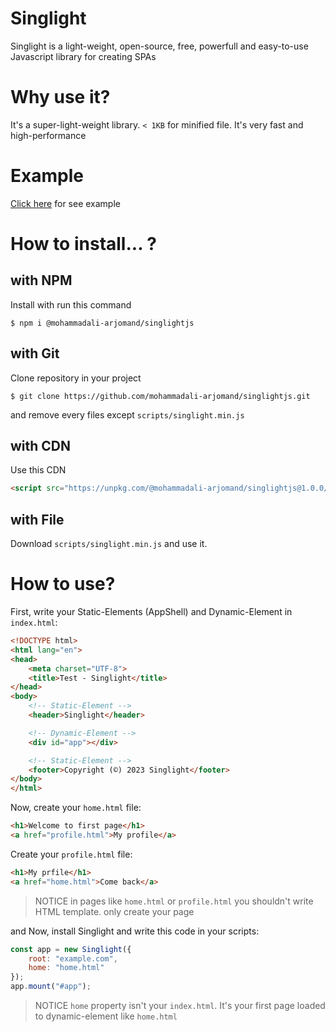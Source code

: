 # Singlight
Singlight is a light-weight, open-source, free, powerfull and easy-to-use Javascript library for creating SPAs

# Why use it?
It's a super-light-weight library. `< 1KB` for minified file. It's very fast and high-performance

# Example
[Click here](https://mohammadali-arjomand.github.io/singlightjs/example/) for see example

# How to install... ?
## with NPM
Install with run this command
```
$ npm i @mohammadali-arjomand/singlightjs
```

## with Git
Clone repository in your project
```
$ git clone https://github.com/mohammadali-arjomand/singlightjs.git
```
and remove every files except `scripts/singlight.min.js`

## with CDN
Use this CDN
```html
<script src="https://unpkg.com/@mohammadali-arjomand/singlightjs@1.0.0/scripts/singlight.min.js"></script>
```

## with File
Download `scripts/singlight.min.js` and use it.

# How to use?
First, write your Static-Elements (AppShell) and Dynamic-Element in `index.html`:
```html
<!DOCTYPE html>
<html lang="en">
<head>
    <meta charset="UTF-8">
    <title>Test - Singlight</title>
</head>
<body>
    <!-- Static-Element -->
    <header>Singlight</header>

    <!-- Dynamic-Element -->
    <div id="app"></div>

    <!-- Static-Element -->
    <footer>Copyright (©) 2023 Singlight</footer>
</body>
</html>
```
Now, create your `home.html` file:
```html
<h1>Welcome to first page</h1>
<a href="profile.html">My profile</a>
```
Create your `profile.html` file:
```html
<h1>My prfile</h1>
<a href="home.html">Come back</a>
```
> NOTICE in pages like `home.html` or `profile.html` you shouldn't write HTML template. only create your page

and Now, install Singlight and write this code in your scripts:
```js
const app = new Singlight({
    root: "example.com",
    home: "home.html"
});
app.mount("#app");
``` 
> NOTICE `home` property isn't your `index.html`. It's your first page loaded to dynamic-element like `home.html`